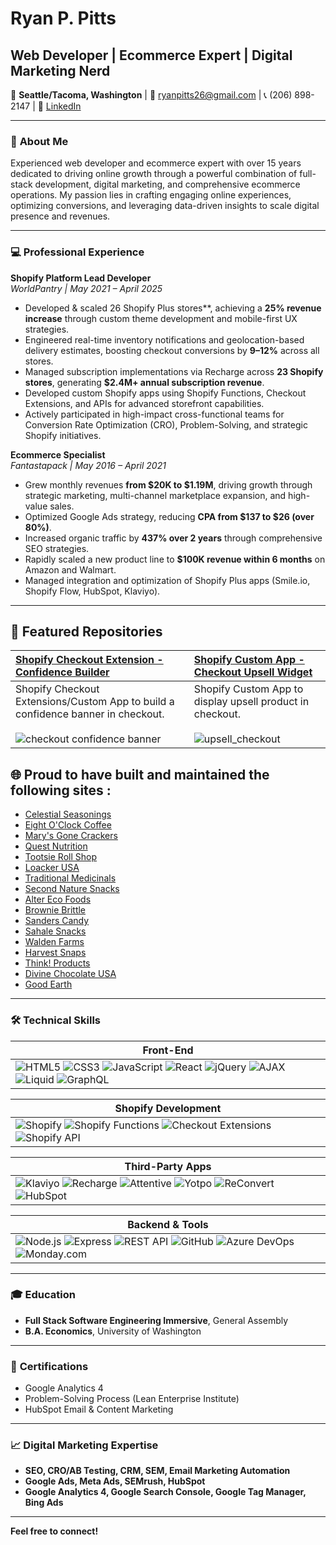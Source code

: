 # Ryan P. Pitts

## Web Developer | Ecommerce Expert | Digital Marketing Nerd

📍 **Seattle/Tacoma, Washington**   | 📧 [ryanpitts26@gmail.com](mailto:ryanpitts26@gmail.com) | 📞 (206) 898-2147 | 🔗 [LinkedIn](https://www.linkedin.com/in/ryanpitts)

---

### 🚀 **About Me**

Experienced web developer and ecommerce expert with over 15 years dedicated to driving online growth through a powerful combination of full-stack development, digital marketing, and comprehensive ecommerce operations. My passion lies in crafting engaging online experiences, optimizing conversions, and leveraging data-driven insights to scale digital presence and revenues.

---

### 💻 **Professional Experience**

**Shopify Platform Lead Developer**  
*WorldPantry | May 2021 – April 2025*

- Developed & scaled 26 Shopify Plus stores**, achieving a **25% revenue increase** through custom theme development and mobile-first UX strategies.
- Engineered real-time inventory notifications and geolocation-based delivery estimates, boosting checkout conversions by **9–12%** across all stores.
- Managed subscription implementations via Recharge across **23 Shopify stores**, generating **$2.4M+ annual subscription revenue**.
- Developed custom Shopify apps using Shopify Functions, Checkout Extensions, and APIs for advanced storefront capabilities.
- Actively participated in high-impact cross-functional teams for Conversion Rate Optimization (CRO), Problem-Solving, and strategic Shopify initiatives.

**Ecommerce Specialist**  
*Fantastapack | May 2016 – April 2021*

- Grew monthly revenues **from $20K to $1.19M**, driving growth through strategic marketing, multi-channel marketplace expansion, and high-value sales.
- Optimized Google Ads strategy, reducing **CPA from $137 to $26 (over 80%)**.
- Increased organic traffic by **437% over 2 years** through comprehensive SEO strategies.
- Rapidly scaled a new product line to **$100K revenue within 6 months** on Amazon and Walmart.
- Managed integration and optimization of Shopify Plus apps (Smile.io, Shopify Flow, HubSpot, Klaviyo).

---
 
## 🚀 Featured Repositories

| [**Shopify Checkout Extension - Confidence Builder**](https://github.com/ryanppitts/Shopify-Checkout-Extension---Confidence-Builder) | [**Shopify Custom App - Checkout Upsell Widget**](https://github.com/RyanPPitts/ce-pre-purchase) |
|:--|:--|
| Shopify Checkout Extensions/Custom App to build a confidence banner in checkout.<br><br>![checkout confidence banner](https://github.com/user-attachments/assets/0813fb39-cfbd-4f9e-bf31-fb0f46a446b2) | Shopify Custom App to display upsell product in checkout.<br><br>![upsell_checkout](https://github.com/user-attachments/assets/8dc686ba-31b8-4d2e-803b-c9627b719538)
 
## 🌐 Proud to have built and maintained the following sites : 

- [Celestial Seasonings](https://celestialseasonings.com) 
- [Eight O'Clock Coffee](https://www.eightoclock.com/) 
- [Mary's Gone Crackers](https://www.marysgonecrackers.com/) 
- [Quest Nutrition](https://questnutrition.com) 
- [Tootsie Roll Shop](https://shop.tootsie.com/) 
- [Loacker USA](https://www.loackerusa.com/) 
- [Traditional Medicinals](https://traditionalmedicinals.com) 
- [Second Nature Snacks](https://www.secondnaturesnacks.com/) 
- [Alter Eco Foods](https://www.alterecofoods.com/) 
- [Brownie Brittle](https://www.browniebrittle.com/) 
- [Sanders Candy](https://www.sanderscandy.com/) 
- [Sahale Snacks](https://www.sahalesnacks.com/) 
- [Walden Farms](https://waldenfarms.com/) 
- [Harvest Snaps](https://www.harvestsnaps.com) 
- [Think! Products](https://www.thinkproducts.com) 
- [Divine Chocolate USA](https://www.divinechocolateusa.com/) 
- [Good Earth](https://goodearth.com/) 

---

### 🛠️ **Technical Skills**

| Front-End |
| --------- |
| ![HTML5](https://img.shields.io/badge/-HTML5-E34F26?style=flat-square&logo=html5&logoColor=white) ![CSS3](https://img.shields.io/badge/-CSS3-1572B6?style=flat-square&logo=css3&logoColor=white) ![JavaScript](https://img.shields.io/badge/-JavaScript-F7DF1E?style=flat-square&logo=javascript&logoColor=black) ![React](https://img.shields.io/badge/-React-61DAFB?style=flat-square&logo=react&logoColor=black) ![jQuery](https://img.shields.io/badge/-jQuery-0769AD?style=flat-square&logo=jquery&logoColor=white) ![AJAX](https://img.shields.io/badge/-AJAX-007BFF?style=flat-square&logo=json&logoColor=white) ![Liquid](https://img.shields.io/badge/-Liquid-00A0DC?style=flat-square&logo=shopify&logoColor=white) ![GraphQL](https://img.shields.io/badge/-GraphQL-E10098?style=flat-square&logo=graphql&logoColor=white) |

| Shopify Development |
| ------------------- |
| ![Shopify](https://img.shields.io/badge/-Shopify-7AB55C?style=flat-square&logo=shopify&logoColor=white) ![Shopify Functions](https://img.shields.io/badge/-Shopify_Functions-95BF47?style=flat-square&logo=shopify&logoColor=white) ![Checkout Extensions](https://img.shields.io/badge/-Checkout_Extensions-95BF47?style=flat-square&logo=shopify&logoColor=white) ![Shopify API](https://img.shields.io/badge/-Shopify_API-000000?style=flat-square&logo=shopify&logoColor=white) |

| Third-Party Apps |
| ---------------- |
| ![Klaviyo](https://img.shields.io/badge/-Klaviyo-000000?style=flat-square&logo=klaviyo&logoColor=white) ![Recharge](https://img.shields.io/badge/-Recharge-007BFF?style=flat-square&logo=stripe&logoColor=white) ![Attentive](https://img.shields.io/badge/-Attentive-FFD700?style=flat-square&logo=mailchimp&logoColor=black) ![Yotpo](https://img.shields.io/badge/-Yotpo-3367D6?style=flat-square&logo=youtube&logoColor=white) ![ReConvert](https://img.shields.io/badge/-ReConvert-5C6BC0?style=flat-square&logo=shopify&logoColor=white) ![HubSpot](https://img.shields.io/badge/-HubSpot-FF7A59?style=flat-square&logo=hubspot&logoColor=white) |

| Backend & Tools |
| --------------- |
| ![Node.js](https://img.shields.io/badge/-Node.js-339933?style=flat-square&logo=node.js&logoColor=white) ![Express](https://img.shields.io/badge/-Express-000000?style=flat-square&logo=express&logoColor=white) ![REST API](https://img.shields.io/badge/-REST_API-6DB33F?style=flat-square&logo=json&logoColor=white) ![GitHub](https://img.shields.io/badge/-GitHub-181717?style=flat-square&logo=github&logoColor=white) ![Azure DevOps](https://img.shields.io/badge/-Azure_DevOps-0078D7?style=flat-square&logo=azure-devops&logoColor=white) ![Monday.com](https://img.shields.io/badge/-Monday.com-00D1B2?style=flat-square&logo=monday.com&logoColor=white) |

---

### 🎓 **Education**

- **Full Stack Software Engineering Immersive**, General Assembly
- **B.A. Economics**, University of Washington

---

### 📜 **Certifications**

- Google Analytics 4
- Problem-Solving Process (Lean Enterprise Institute)
- HubSpot Email & Content Marketing 

---

### 📈 **Digital Marketing Expertise**

- **SEO, CRO/AB Testing, CRM, SEM, Email Marketing Automation**
- **Google Ads, Meta Ads, SEMrush, HubSpot**
- **Google Analytics 4, Google Search Console, Google Tag Manager, Bing Ads**

---

**Feel free to connect!**

